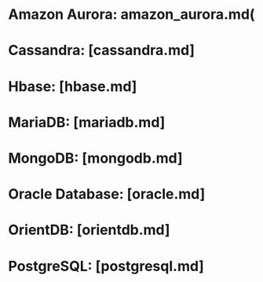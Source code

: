 # Amazon Aurora: amazon_aurora.md(
# Cassandra: [cassandra.md]
# Hbase: [hbase.md]
# MariaDB: [mariadb.md]
# MongoDB: [mongodb.md]
# Oracle Database: [oracle.md]
# OrientDB: [orientdb.md]
# PostgreSQL: [postgresql.md]
